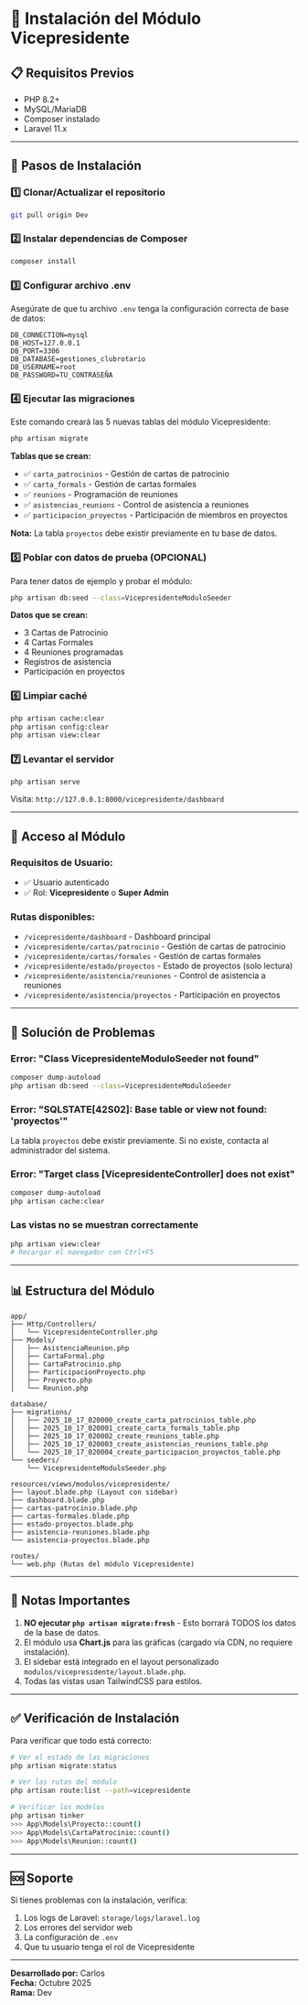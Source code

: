 # 🚀 Instalación del Módulo Vicepresidente

## 📋 Requisitos Previos
- PHP 8.2+
- MySQL/MariaDB
- Composer instalado
- Laravel 11.x

---

## 🔧 Pasos de Instalación

### 1️⃣ Clonar/Actualizar el repositorio
```bash
git pull origin Dev
```

### 2️⃣ Instalar dependencias de Composer
```bash
composer install
```

### 3️⃣ Configurar archivo .env
Asegúrate de que tu archivo `.env` tenga la configuración correcta de base de datos:
```env
DB_CONNECTION=mysql
DB_HOST=127.0.0.1
DB_PORT=3306
DB_DATABASE=gestiones_clubrotario
DB_USERNAME=root
DB_PASSWORD=TU_CONTRASEÑA
```

### 4️⃣ Ejecutar las migraciones
Este comando creará las 5 nuevas tablas del módulo Vicepresidente:
```bash
php artisan migrate
```

**Tablas que se crean:**
- ✅ `carta_patrocinios` - Gestión de cartas de patrocinio
- ✅ `carta_formals` - Gestión de cartas formales
- ✅ `reunions` - Programación de reuniones
- ✅ `asistencias_reunions` - Control de asistencia a reuniones
- ✅ `participacion_proyectos` - Participación de miembros en proyectos

**Nota:** La tabla `proyectos` debe existir previamente en tu base de datos.

### 5️⃣ Poblar con datos de prueba (OPCIONAL)
Para tener datos de ejemplo y probar el módulo:
```bash
php artisan db:seed --class=VicepresidenteModuloSeeder
```

**Datos que se crean:**
- 3 Cartas de Patrocinio
- 4 Cartas Formales
- 4 Reuniones programadas
- Registros de asistencia
- Participación en proyectos

### 6️⃣ Limpiar caché
```bash
php artisan cache:clear
php artisan config:clear
php artisan view:clear
```

### 7️⃣ Levantar el servidor
```bash
php artisan serve
```

Visita: `http://127.0.0.1:8000/vicepresidente/dashboard`

---

## 👤 Acceso al Módulo

### Requisitos de Usuario:
- ✅ Usuario autenticado
- ✅ Rol: **Vicepresidente** o **Super Admin**

### Rutas disponibles:
- `/vicepresidente/dashboard` - Dashboard principal
- `/vicepresidente/cartas/patrocinio` - Gestión de cartas de patrocinio
- `/vicepresidente/cartas/formales` - Gestión de cartas formales
- `/vicepresidente/estado/proyectos` - Estado de proyectos (solo lectura)
- `/vicepresidente/asistencia/reuniones` - Control de asistencia a reuniones
- `/vicepresidente/asistencia/proyectos` - Participación en proyectos

---

## 🐛 Solución de Problemas

### Error: "Class VicepresidenteModuloSeeder not found"
```bash
composer dump-autoload
php artisan db:seed --class=VicepresidenteModuloSeeder
```

### Error: "SQLSTATE[42S02]: Base table or view not found: 'proyectos'"
La tabla `proyectos` debe existir previamente. Si no existe, contacta al administrador del sistema.

### Error: "Target class [VicepresidenteController] does not exist"
```bash
composer dump-autoload
php artisan cache:clear
```

### Las vistas no se muestran correctamente
```bash
php artisan view:clear
# Recargar el navegador con Ctrl+F5
```

---

## 📊 Estructura del Módulo

```
app/
├── Http/Controllers/
│   └── VicepresidenteController.php
├── Models/
│   ├── AsistenciaReunion.php
│   ├── CartaFormal.php
│   ├── CartaPatrocinio.php
│   ├── ParticipacionProyecto.php
│   ├── Proyecto.php
│   └── Reunion.php

database/
├── migrations/
│   ├── 2025_10_17_020000_create_carta_patrocinios_table.php
│   ├── 2025_10_17_020001_create_carta_formals_table.php
│   ├── 2025_10_17_020002_create_reunions_table.php
│   ├── 2025_10_17_020003_create_asistencias_reunions_table.php
│   └── 2025_10_17_020004_create_participacion_proyectos_table.php
└── seeders/
    └── VicepresidenteModuloSeeder.php

resources/views/modulos/vicepresidente/
├── layout.blade.php (Layout con sidebar)
├── dashboard.blade.php
├── cartas-patrocinio.blade.php
├── cartas-formales.blade.php
├── estado-proyectos.blade.php
├── asistencia-reuniones.blade.php
└── asistencia-proyectos.blade.php

routes/
└── web.php (Rutas del módulo Vicepresidente)
```

---

## 📝 Notas Importantes

1. **NO ejecutar `php artisan migrate:fresh`** - Esto borrará TODOS los datos de la base de datos.
2. El módulo usa **Chart.js** para las gráficas (cargado vía CDN, no requiere instalación).
3. El sidebar está integrado en el layout personalizado `modulos/vicepresidente/layout.blade.php`.
4. Todas las vistas usan TailwindCSS para estilos.

---

## ✅ Verificación de Instalación

Para verificar que todo está correcto:

```bash
# Ver el estado de las migraciones
php artisan migrate:status

# Ver las rutas del módulo
php artisan route:list --path=vicepresidente

# Verificar los modelos
php artisan tinker
>>> App\Models\Proyecto::count()
>>> App\Models\CartaPatrocinio::count()
>>> App\Models\Reunion::count()
```

---

## 🆘 Soporte

Si tienes problemas con la instalación, verifica:
1. Los logs de Laravel: `storage/logs/laravel.log`
2. Los errores del servidor web
3. La configuración de `.env`
4. Que tu usuario tenga el rol de Vicepresidente

---

**Desarrollado por:** Carlos  
**Fecha:** Octubre 2025  
**Rama:** Dev
